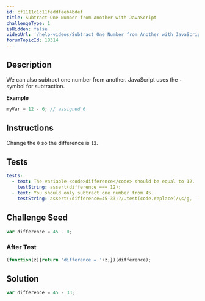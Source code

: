 ```yaml
---
id: cf1111c1c11feddfaeb4bdef
title: Subtract One Number from Another with JavaScript
challengeType: 1
isHidden: false
videoUrl: '/help-videos/Subtract One Number from Another with JavaScript.webm'
forumTopicId: 18314
---
```


## Description
<section id='description'>
We can also subtract one number from another.
JavaScript uses the <code>-</code> symbol for subtraction.

<strong>Example</strong>

```js
myVar = 12 - 6; // assigned 6
```


</section>

## Instructions
<section id='instructions'>
Change the <code>0</code> so the difference is <code>12</code>.
</section>

## Tests
<section id='tests'>

```yml
tests:
  - text: The variable <code>difference</code> should be equal to 12.
    testString: assert(difference === 12);
  - text: You should only subtract one number from 45.
    testString: assert(/difference=45-33;?/.test(code.replace(/\s/g, '')));
```

</section>

## Challenge Seed
<section id='challengeSeed'>

<div id='js-seed'>

```js
var difference = 45 - 0;


```

</div>


### After Test
<div id='js-teardown'>

```js
(function(z){return 'difference = '+z;})(difference);
```

</div>

</section>

## Solution
<section id='solution'>


```js
var difference = 45 - 33;
```

</section>
